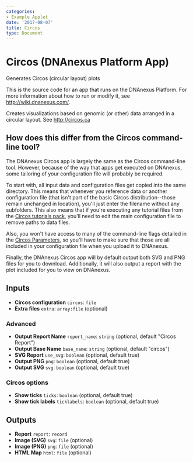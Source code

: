 ```yaml
---
categories:
- Example Applet
date: '2017-08-07'
title: Circos
type: Document
---
```

<!-- dx-header -->
# Circos (DNAnexus Platform App)

Generates Circos (circular layout) plots

This is the source code for an app that runs on the DNAnexus Platform.
For more information about how to run or modify it, see
http://wiki.dnanexus.com/.
<!-- /dx-header -->

Creates visualizations based on genomic (or other) data arranged in a circular layout. See http://circos.ca

## How does this differ from the Circos command-line tool?

The DNAnexus Circos app is largely the same as the Circos command-line 
tool. However, because of the way that apps get executed on DNAnexus, 
some tailoring of your configuration file will probably be required.

To start with, all input data and configuration files get copied into the same 
directory. This means that whenever you reference data or another configuration
file (that isn't part of the basic Circos distribution--those remain 
unchanged in location), you'll just enter the filename without any subfolders.
This also means that if you're executing any tutorial files from the 
[Circos tutorials pack](http://circos.ca/software/download/tutorials/),
you'll need to edit the main configuration file to remove paths to data files.

Also, you won't have access to many of the command-line flags detailed in the 
[Circos Parameters](http://circos.ca/documentation/tutorials/configuration/runtime_parameters/),
so you'll have to make sure that those are all included in your
configuration file when you upload it to DNAnexus.

Finally, the DNAnexus Circos app will by default output both SVG and PNG files
for you to download. Additionally, it will also output a report with the 
plot included for you to view on DNAnexus.

## Inputs

* **Circos configuration** ``circos``: ``file``
* **Extra files** ``extra``: ``array:file`` (optional)

### Advanced

* **Output Report Name** ``report_name``: ``string`` (optional, default "Circos Report")
* **Output Base Name** ``base_name``: ``string`` (optional, default "circos")
* **SVG Report** ``use_svg``: ``boolean`` (optional, default true)
* **Output PNG** ``png``: ``boolean`` (optional, default true)
* **Output SVG** ``svg``: ``boolean`` (optional, default true)

### Circos options

* **Show ticks** ``ticks``: ``boolean`` (optional, default true)
* **Show tick labels** ``ticklabels``: ``boolean`` (optional, default true)

## Outputs

* **Report** ``report``: ``record``
* **Image (SVG)** ``svg``: ``file`` (optional)
* **Image (PNG)** ``png``: ``file`` (optional)
* **HTML Map** ``html``: ``file`` (optional)

